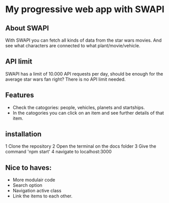 # My progressive web app with SWAPI

## About SWAPI
With SWAPI you can fetch all kinds of data from the star wars movies. And see what characters are connected to what plant/movie/vehicle.

## API limit
SWAPI has a limit of 10.000 API requests per day, should be enough for the average star wars fan right?
There is no API limit needed.

## Features
  * Check the catogories: people, vehicles, planets and startships.
  * In the catogories you can click on an item and see further details of that item.
  
## installation
  1 Clone the repository
  2 Open the terminal on the docs folder
  3 Give the command 'npm start'
  4 navigate to localhost:3000

## Nice to haves:
- More modulair code
- Search option
- Navigation active class
- Link the items to each other.



